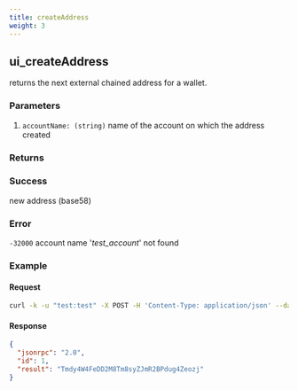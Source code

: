 ```yaml
---
title: createAddress
weight: 3
---
```


## ui_createAddress 
returns the next external chained address for a wallet.

### Parameters
1. `accountName: (string)` name of the account on which the address created

### Returns
### Success
new address (base58)

### Error
`-32000` account name '*test_account*' not found


### Example
#### Request
```sh
curl -k -u "test:test" -X POST -H 'Content-Type: application/json' --data '{"jsonrpc":"1.0","method":"wallet_createAddress","params":["test_account"],"id":1}' http://127.0.0.1:8130/api
```
#### Response

```json
{
  "jsonrpc": "2.0",
  "id": 1,
  "result": "Tmdy4W4FeDD2M8Tm8syZJmR2BPdug4Zeozj"
}

```
